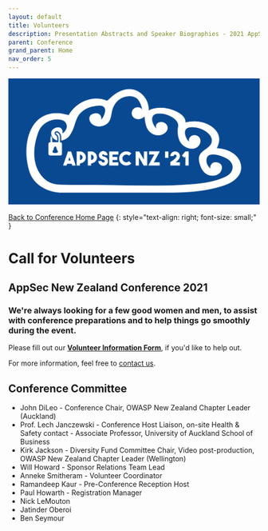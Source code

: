 ```yaml
---
layout: default
title: Volunteers
description: Presentation Abstracts and Speaker Biographies - 2021 AppSec NZ Conference
parent: Conference
grand_parent: Home
nav_order: 5
---
```


[![Web Banner](/assets/images/Event_Banner_Graphic.png)](/conference/)   

[Back to Conference Home Page](index.md)
{: style="text-align: right; font-size: small;" }

# Call for Volunteers

## AppSec New Zealand Conference 2021

### We're always looking for a few good women and men, to assist with conference preparations and to help things go smoothly during the event.

Please fill out our **[Volunteer Information Form](https://forms.gle/rxorcGgThCsV7k8EA)**, if you'd like to help out.

For more information, feel free to [contact us](mailto:info@appsec.org.nz).

## Conference Committee

* John DiLeo - Conference Chair, OWASP New Zealand Chapter Leader (Auckland)
* Prof. Lech Janczewski - Conference Host Liaison, on-site Health & Safety contact - Associate Professor, University of Auckland School of Business
* Kirk Jackson - Diversity Fund Committee Chair, Video post-production, OWASP New Zealand Chapter Leader (Wellington)
* Will Howard - Sponsor Relations Team Lead
* Anneke Smitheram - Volunteer Coordinator
* Ramandeep Kaur - Pre-Conference Reception Host
* Paul Howarth - Registration Manager
* Nick LeMouton
* Jatinder Oberoi
* Ben Seymour
